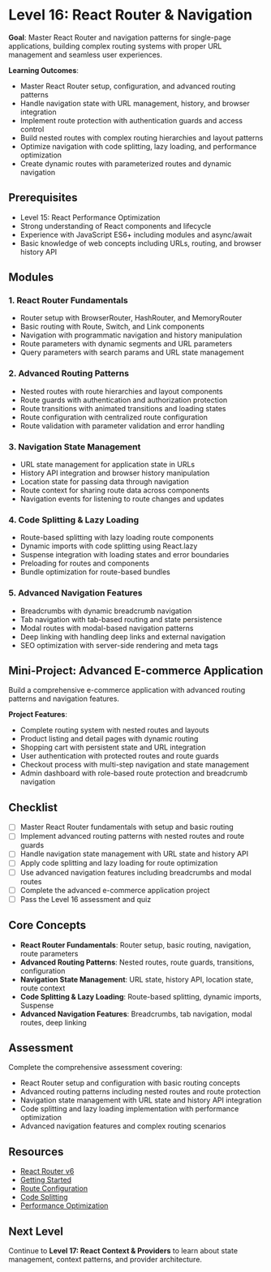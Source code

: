 # Level 16: React Router & Navigation

**Goal**: Master React Router and navigation patterns for single-page applications, building complex routing systems with proper URL management and seamless user experiences.

**Learning Outcomes**:
- Master React Router setup, configuration, and advanced routing patterns
- Handle navigation state with URL management, history, and browser integration
- Implement route protection with authentication guards and access control
- Build nested routes with complex routing hierarchies and layout patterns
- Optimize navigation with code splitting, lazy loading, and performance optimization
- Create dynamic routes with parameterized routes and dynamic navigation

## Prerequisites
- Level 15: React Performance Optimization
- Strong understanding of React components and lifecycle
- Experience with JavaScript ES6+ including modules and async/await
- Basic knowledge of web concepts including URLs, routing, and browser history API

## Modules

### 1. React Router Fundamentals
- Router setup with BrowserRouter, HashRouter, and MemoryRouter
- Basic routing with Route, Switch, and Link components
- Navigation with programmatic navigation and history manipulation
- Route parameters with dynamic segments and URL parameters
- Query parameters with search params and URL state management

### 2. Advanced Routing Patterns
- Nested routes with route hierarchies and layout components
- Route guards with authentication and authorization protection
- Route transitions with animated transitions and loading states
- Route configuration with centralized route configuration
- Route validation with parameter validation and error handling

### 3. Navigation State Management
- URL state management for application state in URLs
- History API integration and browser history manipulation
- Location state for passing data through navigation
- Route context for sharing route data across components
- Navigation events for listening to route changes and updates

### 4. Code Splitting & Lazy Loading
- Route-based splitting with lazy loading route components
- Dynamic imports with code splitting using React.lazy
- Suspense integration with loading states and error boundaries
- Preloading for routes and components
- Bundle optimization for route-based bundles

### 5. Advanced Navigation Features
- Breadcrumbs with dynamic breadcrumb navigation
- Tab navigation with tab-based routing and state persistence
- Modal routes with modal-based navigation patterns
- Deep linking with handling deep links and external navigation
- SEO optimization with server-side rendering and meta tags

## Mini-Project: Advanced E-commerce Application
Build a comprehensive e-commerce application with advanced routing patterns and navigation features.

**Project Features**:
- Complete routing system with nested routes and layouts
- Product listing and detail pages with dynamic routing
- Shopping cart with persistent state and URL integration
- User authentication with protected routes and route guards
- Checkout process with multi-step navigation and state management
- Admin dashboard with role-based route protection and breadcrumb navigation

## Checklist
- [ ] Master React Router fundamentals with setup and basic routing
- [ ] Implement advanced routing patterns with nested routes and route guards
- [ ] Handle navigation state management with URL state and history API
- [ ] Apply code splitting and lazy loading for route optimization
- [ ] Use advanced navigation features including breadcrumbs and modal routes
- [ ] Complete the advanced e-commerce application project
- [ ] Pass the Level 16 assessment and quiz

## Core Concepts
- **React Router Fundamentals**: Router setup, basic routing, navigation, route parameters
- **Advanced Routing Patterns**: Nested routes, route guards, transitions, configuration
- **Navigation State Management**: URL state, history API, location state, route context
- **Code Splitting & Lazy Loading**: Route-based splitting, dynamic imports, Suspense
- **Advanced Navigation Features**: Breadcrumbs, tab navigation, modal routes, deep linking

## Assessment
Complete the comprehensive assessment covering:
- React Router setup and configuration with basic routing concepts
- Advanced routing patterns including nested routes and route protection
- Navigation state management with URL state and history API integration
- Code splitting and lazy loading implementation with performance optimization
- Advanced navigation features and complex routing scenarios

## Resources
- [React Router v6](https://reactrouter.com/)
- [Getting Started](https://reactrouter.com/en/main/start/tutorial)
- [Route Configuration](https://reactrouter.com/en/main/route/route-config)
- [Code Splitting](https://reactjs.org/docs/code-splitting.html)
- [Performance Optimization](https://reactrouter.com/en/main/guides/performance)

## Next Level
Continue to **Level 17: React Context & Providers** to learn about state management, context patterns, and provider architecture.
